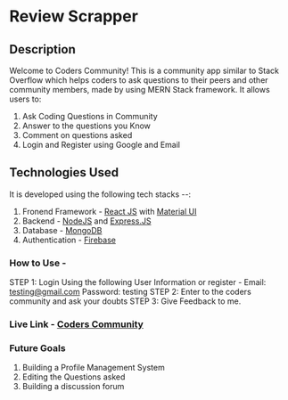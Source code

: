 # Review Scrapper

## Description
Welcome to Coders Community! This is a community app similar to Stack Overflow which helps coders to ask questions to their peers and other community members, made by using MERN Stack framework.
It allows users to:
1. Ask Coding Questions in Community
2. Answer to the questions you Know
3. Comment on questions asked
4. Login and Register using Google and Email

## Technologies Used
It is developed using the following tech stacks --:
1. Fronend Framework - [React JS](https://react.dev/) with [Material UI](https://mui.com/)
2. Backend - [NodeJS](https://nodejs.org/en) and [Express.JS](https://expressjs.com/)
3. Database - [MongoDB](https://www.mongodb.com/)
4. Authentication - [Firebase](http://firebase.google.com/)

### How to Use -
STEP 1: Login Using the following User Information or register -
    Email: testing@gmail.com
    Password: testing
STEP 2: Enter to the coders community and ask your doubts
STEP 3: Give Feedback to me.

### Live Link - [Coders Community](https://reviewscrapper.netlify.app/)

### Future Goals
1. Building a Profile Management System
2. Editing the Questions asked
3. Building a discussion forum